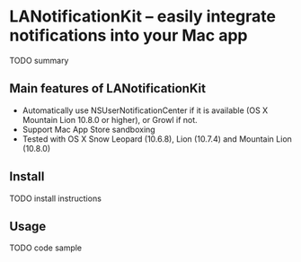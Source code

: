 # LANotificationKit – easily integrate notifications into your Mac app
TODO summary


## Main features of LANotificationKit

- Automatically use NSUserNotificationCenter if it is available (OS X Mountain Lion 10.8.0 or higher), or Growl if not.
- Support Mac App Store sandboxing
- Tested with OS X Snow Leopard (10.6.8), Lion (10.7.4) and Mountain Lion (10.8.0)


## Install
TODO install instructions


## Usage
TODO code sample